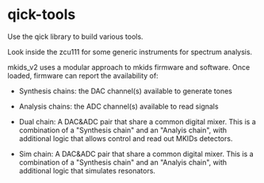 # qick-tools

Use the qick library to build various tools.

Look inside the zcu111 for some generic instruments for spectrum analysis.

mkids_v2 uses a modular approach to mkids firmware and software.  Once loaded,
firmware can report the availability of:

* Synthesis chains: the DAC channel(s) available to generate tones

* Analysis chains:  the ADC channel(s) available to read signals 

* Dual chain:  A DAC&ADC pair that share a common digital mixer.  This is a combination of a "Synthesis chain" and an "Analyis chain", with additional logic that allows control and read out MKIDs detectors.

* Sim chain:  A DAC&ADC pair that share a common digital mixer.  This is a combination of a "Synthesis chain" and an "Analyis chain", with additional logic that simulates resonators.

